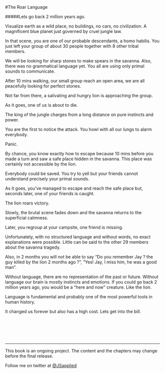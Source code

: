 #The Roar Language

#####Lets go back 2 million years ago.

Visualize earth as a wild place, no buildings, no cars, no civilization. A magnificent blue planet just governed by cruel jungle law.

In that scene, you are one of our probable descendants, a homo habilis. You just left your group of about 30 people together with 8 other tribal members. 

We will be looking for sharp stones to make spears in the savanna. Also, there was no grammatical language yet. You all are using only primal sounds to communicate. 

After 10 mins walking, our small group reach an open area, we are all peacefully looking for perfect stones. 

Not far from there, a salivating and hungry lion is approaching the group.

As it goes, one of us is about to die.

The king of the jungle charges from a long distance on pure instincts and power.

You are the first to notice the attack. You howl with all our lungs to alarm everybody.

Panic.

By chance, you know exactly how to escape because 10 mins before you made a turn and saw a safe place hidden in the savanna. This place was certainly not accessible by the lion.

Everybody could be saved. You try to yell but your friends cannot understand precisely your primal sounds.

As it goes, you've managed to escape and reach the safe place but, seconds later, one of your friends is caught.

The lion roars victory.

Slowly, the brutal scene fades down and the savanna returns to the superficial calmness.

Later, you regroup at your campsite, one friend is missing.

Unfortunately, with no structured language and without words, no exact explanations were possible. Little can be said to the other 29 members about the savanna tragedy.

Also, in 2 months you will not be able to say “Do you remember Jay ? the guy killed by the lion 2 months ago ?”, “Yes! Jay, I miss him, he was a good man”.

Without language, there are no representation of the past or future. Without language our brain is mostly instincts and emotions. If you could go back 2 million years ago, you would be a “here and now” creature. Like the lion.   

Language is fundamental and probably one of the most powerful tools in human history.  

It changed us forever but also has a high cost. Lets get into the bill.

<br />
<br />
<br />
<br />

***

This book is an ongoing project. The content and the chapters may change before the final release.

Follow me on twitter at [@JSapplied](https://twitter.com/JSapplied) 


